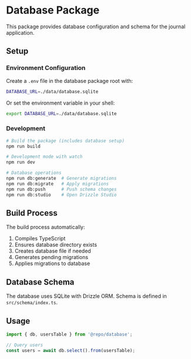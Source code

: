 # Database Package

This package provides database configuration and schema for the journal application.

## Setup

### Environment Configuration

Create a `.env` file in the database package root with:

```bash
DATABASE_URL=./data/database.sqlite
```

Or set the environment variable in your shell:

```bash
export DATABASE_URL=./data/database.sqlite
```

### Development

```bash
# Build the package (includes database setup)
npm run build

# Development mode with watch
npm run dev

# Database operations
npm run db:generate  # Generate migrations
npm run db:migrate   # Apply migrations
npm run db:push      # Push schema changes
npm run db:studio    # Open Drizzle Studio
```

## Build Process

The build process automatically:

1. Compiles TypeScript
2. Ensures database directory exists
3. Creates database file if needed
4. Generates pending migrations
5. Applies migrations to database

## Database Schema

The database uses SQLite with Drizzle ORM. Schema is defined in `src/schema/index.ts`.

## Usage

```typescript
import { db, usersTable } from '@repo/database';

// Query users
const users = await db.select().from(usersTable);
```
